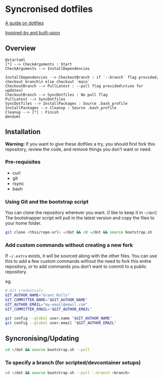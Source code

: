 # Syncronised dotfiles

[A guide on dotfiles](https://dotfiles.github.io/)

[Inspired-by and built-upon](https://github.com/mathiasbynens/dotfiles)

## Overview

```plantuml
@startuml
[*] --> CheckArguments : Start
CheckArguments --> InstallDependencies

InstallDependencies --> CheckoutBranch : if `--branch` flag provided, checkout branch\n else checkout `main`
CheckoutBranch --> PullLatest : --pull flag provided\n(use for updates)
CheckoutBranch --> SyncDotfiles : No pull flag
PullLatest --> SyncDotfiles
SyncDotfiles --> InstallPackages : Source .bash_profile
InstallPackages --> Cleanup : Source .bash_profile
Cleanup --> [*] : Finish 
@enduml
```

## Installation

**Warning:** If you want to give these dotfiles a try, you should first fork this repository, review the code, and remove things you don’t want or need.

### Pre-requisites

* curl
* git
* rsync
* bash

### Using Git and the bootstrap script

You can clone the repository wherever you want. (I like to keep it in `~/dot`) The bootstrapper script will pull in the latest version and copy the files to your home folder.

```bash
git clone <this/repo-url> ~/dot && cd ~/dot && source bootstrap.sh
```

### Add custom commands without creating a new fork

If `~/.extra` exists, it will be sourced along with the other files. You can use this to add a few custom commands without the need to fork this entire repository, or to add commands you don’t want to commit to a public repository.

eg.

```bash
# Git credentials
GIT_AUTHOR_NAME="Grant Rolls"
GIT_COMMITTER_NAME="$GIT_AUTHOR_NAME"
GIT_AUTHOR_EMAIL="my-email@email.com"
GIT_COMMITTER_EMAIL="$GIT_AUTHOR_EMAIL"

git config --global user.name "$GIT_AUTHOR_NAME"
git config --global user.email "$GIT_AUTHOR_EMAIL"
```

## Syncronising/Updating

```bash
cd ~/dot && source bootstrap.sh --pull
```

### To specify a branch (for scripted/devcontainer setups)

```bash
cd ~/dot && source bootstrap.sh --pull --branch <branch>
```
